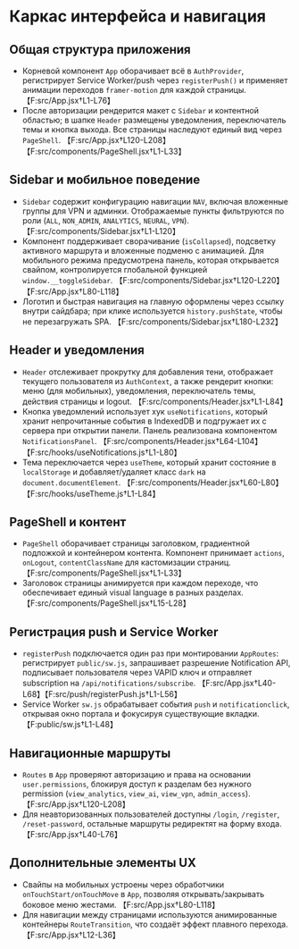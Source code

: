 # Каркас интерфейса и навигация

## Общая структура приложения
- Корневой компонент `App` оборачивает всё в `AuthProvider`, регистрирует Service Worker/push через `registerPush()` и применяет анимации переходов `framer-motion` для каждой страницы. 【F:src/App.jsx†L1-L76】
- После авторизации рендерится макет с `Sidebar` и контентной областью; в шапке `Header` размещены уведомления, переключатель темы и кнопка выхода. Все страницы наследуют единый вид через `PageShell`. 【F:src/App.jsx†L120-L208】【F:src/components/PageShell.jsx†L1-L33】

## Sidebar и мобильное поведение
- `Sidebar` содержит конфигурацию навигации `NAV`, включая вложенные группы для VPN и админки. Отображаемые пункты фильтруются по роли (`ALL`, `NON_ADMIN`, `ANALYTICS`, `NEURAL`, `VPN`). 【F:src/components/Sidebar.jsx†L1-L120】
- Компонент поддерживает сворачивание (`isCollapsed`), подсветку активного маршрута и вложенные подменю с анимацией. Для мобильного режима предусмотрена панель, которая открывается свайпом, контролируется глобальной функцией `window.__toggleSidebar`. 【F:src/components/Sidebar.jsx†L120-L220】【F:src/App.jsx†L80-L118】
- Логотип и быстрая навигация на главную оформлены через ссылку внутри сайдбара; при клике используется `history.pushState`, чтобы не перезагружать SPA. 【F:src/components/Sidebar.jsx†L180-L232】

## Header и уведомления
- `Header` отслеживает прокрутку для добавления тени, отображает текущего пользователя из `AuthContext`, а также рендерит кнопки: меню (для мобильных), уведомления, переключатель темы, действия страницы и logout. 【F:src/components/Header.jsx†L1-L84】
- Кнопка уведомлений использует хук `useNotifications`, который хранит непрочитанные события в IndexedDB и подгружает их с сервера при открытии панели. Панель реализована компонентом `NotificationsPanel`. 【F:src/components/Header.jsx†L64-L104】【F:src/hooks/useNotifications.js†L1-L80】
- Тема переключается через `useTheme`, который хранит состояние в `localStorage` и добавляет/удаляет класс `dark` на `document.documentElement`. 【F:src/components/Header.jsx†L60-L80】【F:src/hooks/useTheme.js†L1-L84】

## PageShell и контент
- `PageShell` оборачивает страницы заголовком, градиентной подложкой и контейнером контента. Компонент принимает `actions`, `onLogout`, `contentClassName` для кастомизации страниц. 【F:src/components/PageShell.jsx†L1-L33】
- Заголовок страницы анимируется при каждом переходе, что обеспечивает единый visual language в разных разделах. 【F:src/components/PageShell.jsx†L15-L28】

## Регистрация push и Service Worker
- `registerPush` подключается один раз при монтировании `AppRoutes`: регистрирует `public/sw.js`, запрашивает разрешение Notification API, подписывает пользователя через VAPID ключ и отправляет subscription на `/api/notifications/subscribe`. 【F:src/App.jsx†L40-L68】【F:src/push/registerPush.js†L1-L56】
- Service Worker `sw.js` обрабатывает события `push` и `notificationclick`, открывая окно портала и фокусируя существующие вкладки. 【F:public/sw.js†L1-L48】

## Навигационные маршруты
- `Routes` в `App` проверяют авторизацию и права на основании `user.permissions`, блокируя доступ к разделам без нужного permission (`view_analytics`, `view_ai`, `view_vpn`, `admin_access`). 【F:src/App.jsx†L120-L208】
- Для неавторизованных пользователей доступны `/login`, `/register`, `/reset-password`, остальные маршруты редиректят на форму входа. 【F:src/App.jsx†L40-L76】

## Дополнительные элементы UX
- Свайпы на мобильных устроены через обработчики `onTouchStart/onTouchMove` в `App`, позволяя открывать/закрывать боковое меню жестами. 【F:src/App.jsx†L80-L118】
- Для навигации между страницами используются анимированные контейнеры `RouteTransition`, что создаёт эффект плавного перехода. 【F:src/App.jsx†L12-L36】
